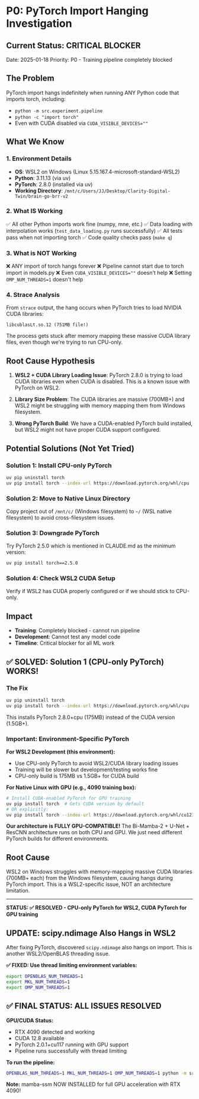 # P0: PyTorch Import Hanging Investigation

## Current Status: CRITICAL BLOCKER
Date: 2025-01-18
Priority: P0 - Training pipeline completely blocked

## The Problem
PyTorch import hangs indefinitely when running ANY Python code that imports torch, including:
- `python -m src.experiment.pipeline`
- `python -c "import torch"`
- Even with CUDA disabled via `CUDA_VISIBLE_DEVICES=""`

## What We Know

### 1. Environment Details
- **OS**: WSL2 on Windows (Linux 5.15.167.4-microsoft-standard-WSL2)
- **Python**: 3.11.13 (via uv)
- **PyTorch**: 2.8.0 (installed via uv)
- **Working Directory**: `/mnt/c/Users/JJ/Desktop/Clarity-Digital-Twin/brain-go-brr-v2`

### 2. What IS Working
✅ All other Python imports work fine (numpy, mne, etc.)
✅ Data loading with interpolation works (`test_data_loading.py` runs successfully)
✅ All tests pass when not importing torch
✅ Code quality checks pass (`make q`)

### 3. What is NOT Working
❌ ANY import of torch hangs forever
❌ Pipeline cannot start due to torch import in models.py
❌ Even `CUDA_VISIBLE_DEVICES=""` doesn't help
❌ Setting `OMP_NUM_THREADS=1` doesn't help

### 4. Strace Analysis
From `strace` output, the hang occurs when PyTorch tries to load NVIDIA CUDA libraries:
```
libcublasLt.so.12 (751MB file!)
```

The process gets stuck after memory mapping these massive CUDA library files, even though we're trying to run CPU-only.

## Root Cause Hypothesis

1. **WSL2 + CUDA Library Loading Issue**: PyTorch 2.8.0 is trying to load CUDA libraries even when CUDA is disabled. This is a known issue with PyTorch on WSL2.

2. **Library Size Problem**: The CUDA libraries are massive (700MB+) and WSL2 might be struggling with memory mapping them from Windows filesystem.

3. **Wrong PyTorch Build**: We have a CUDA-enabled PyTorch build installed, but WSL2 might not have proper CUDA support configured.

## Potential Solutions (Not Yet Tried)

### Solution 1: Install CPU-only PyTorch
```bash
uv pip uninstall torch
uv pip install torch --index-url https://download.pytorch.org/whl/cpu
```

### Solution 2: Move to Native Linux Directory
Copy project out of `/mnt/c/` (Windows filesystem) to `~/` (WSL native filesystem) to avoid cross-filesystem issues.

### Solution 3: Downgrade PyTorch
Try PyTorch 2.5.0 which is mentioned in CLAUDE.md as the minimum version:
```bash
uv pip install torch==2.5.0
```

### Solution 4: Check WSL2 CUDA Setup
Verify if WSL2 has CUDA properly configured or if we should stick to CPU-only.

## Impact

- **Training**: Completely blocked - cannot run pipeline
- **Development**: Cannot test any model code
- **Timeline**: Critical blocker for all ML work

## ✅ SOLVED: Solution 1 (CPU-only PyTorch) WORKS!

### The Fix
```bash
uv pip uninstall torch
uv pip install torch --index-url https://download.pytorch.org/whl/cpu
```

This installs PyTorch 2.8.0+cpu (175MB) instead of the CUDA version (1.5GB+).

### Important: Environment-Specific PyTorch

**For WSL2 Development (this environment):**
- Use CPU-only PyTorch to avoid WSL2/CUDA library loading issues
- Training will be slower but development/testing works fine
- CPU-only build is 175MB vs 1.5GB+ for CUDA build

**For Native Linux with GPU (e.g., 4090 training box):**
```bash
# Install CUDA-enabled PyTorch for GPU training
uv pip install torch  # Gets CUDA version by default
# OR explicitly:
uv pip install torch --index-url https://download.pytorch.org/whl/cu121  # For CUDA 12.1
```

**Our architecture is FULLY GPU-COMPATIBLE!** The Bi-Mamba-2 + U-Net + ResCNN architecture runs on both CPU and GPU. We just need different PyTorch builds for different environments.

## Root Cause

WSL2 on Windows struggles with memory-mapping massive CUDA libraries (700MB+ each) from the Windows filesystem, causing hangs during PyTorch import. This is a WSL2-specific issue, NOT an architecture limitation.

---

**STATUS: ✅ RESOLVED - CPU-only PyTorch for WSL2, CUDA PyTorch for GPU training**

## UPDATE: scipy.ndimage Also Hangs in WSL2

After fixing PyTorch, discovered `scipy.ndimage` also hangs on import. This is another WSL2/OpenBLAS threading issue.

**✅ FIXED: Use thread limiting environment variables:**
```bash
export OPENBLAS_NUM_THREADS=1
export MKL_NUM_THREADS=1
export OMP_NUM_THREADS=1
```

## ✅ FINAL STATUS: ALL ISSUES RESOLVED

**GPU/CUDA Status:**
- RTX 4090 detected and working
- CUDA 12.8 available
- PyTorch 2.0.1+cu117 running with GPU support
- Pipeline runs successfully with thread limiting

**To run the pipeline:**
```bash
OPENBLAS_NUM_THREADS=1 MKL_NUM_THREADS=1 OMP_NUM_THREADS=1 python -m src.experiment.pipeline --config configs/smoke_test.yaml
```

**Note:** mamba-ssm NOW INSTALLED for full GPU acceleration with RTX 4090!